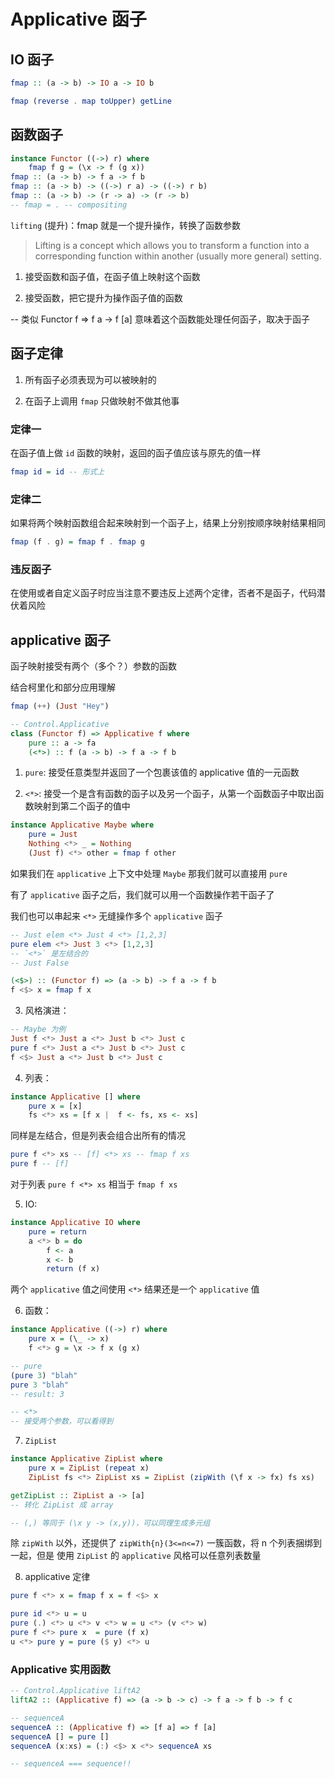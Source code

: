 # Applicative 函子

## IO 函子

``` haskell
fmap :: (a -> b) -> IO a -> IO b

fmap (reverse . map toUpper) getLine
```

## 函数函子

``` haskell
instance Functor ((->) r) where
    fmap f g = (\x -> f (g x))
fmap :: (a -> b) -> f a -> f b
fmap :: (a -> b) -> ((->) r a) -> ((->) r b)
fmap :: (a -> b) -> (r -> a) -> (r -> b)
-- fmap = . -- compositing
```

`lifting` (提升)：fmap 就是一个提升操作，转换了函数参数

> Lifting is a concept which allows you to transform a function into a corresponding function within another (usually more general) setting.

1. 接受函数和函子值，在函子值上映射这个函数

2. 接受函数，把它提升为操作函子值的函数

-- 类似 Functor f => f a -> f [a] 意味着这个函数能处理任何函子，取决于函子

## 函子定律

1. 所有函子必须表现为可以被映射的

2. 在函子上调用 `fmap` 只做映射不做其他事


### 定律一

在函子值上做 `id` 函数的映射，返回的函子值应该与原先的值一样

``` haskell
fmap id = id -- 形式上
```

### 定律二

如果将两个映射函数组合起来映射到一个函子上，结果上分别按顺序映射结果相同

``` haskell
fmap (f . g) = fmap f . fmap g
```

### 违反函子

在使用或者自定义函子时应当注意不要违反上述两个定律，否者不是函子，代码潜伏着风险

## applicative 函子

函子映射接受有两个（多个？）参数的函数

结合柯里化和部分应用理解

``` haskell
fmap (++) (Just "Hey")

-- Control.Applicative
class (Functor f) => Applicative f where
    pure :: a -> fa
    (<*>) :: f (a -> b) -> f a -> f b
```

1. `pure`: 接受任意类型并返回了一个包裹该值的 applicative 值的一元函数

2. `<*>`: 接受一个是含有函数的函子以及另一个函子，从第一个函数函子中取出函数映射到第二个函子的值中

``` haskell
instance Applicative Maybe where
    pure = Just
    Nothing <*> _ = Nothing
    (Just f) <*> other = fmap f other
```

如果我们在 `applicative`  上下文中处理 `Maybe` 那我们就可以直接用 `pure`

有了 `applicative` 函子之后，我们就可以用一个函数操作若干函子了

我们也可以串起来 `<*>` 无缝操作多个 `applicative` 函子

``` haskell
-- Just elem <*> Just 4 <*> [1,2,3]
pure elem <*> Just 3 <*> [1,2,3]
-- `<*>` 是左结合的
-- Just False

(<$>) :: (Functor f) => (a -> b) -> f a -> f b
f <$> x = fmap f x
```

3. 风格演进：

``` haskell
-- Maybe 为例
Just f <*> Just a <*> Just b <*> Just c
pure f <*> Just a <*> Just b <*> Just c
f <$> Just a <*> Just b <*> Just c
```

4. 列表：

``` haskell
instance Applicative [] where
    pure x = [x]
    fs <*> xs = [f x |  f <- fs, xs <- xs]
```

同样是左结合，但是列表会组合出所有的情况

``` haskell
pure f <*> xs -- [f] <*> xs -- fmap f xs
pure f -- [f]
```

对于列表 `pure f <*> xs` 相当于 `fmap f xs`

5. IO:

``` haskell
instance Applicative IO where
    pure = return
    a <*> b = do
        f <- a
        x <- b
        return (f x)
```

两个 `applicative` 值之间使用 `<*>` 结果还是一个 `applicative` 值

6. 函数：

``` haskell
instance Applicative ((->) r) where
    pure x = (\_ -> x)
    f <*> g = \x -> f x (g x)

-- pure
(pure 3) "blah"
pure 3 "blah"
-- result: 3

-- <*> 
-- 接受两个参数，可以看得到
```

7. `ZipList`

``` haskell
instance Applicative ZipList where
    pure x = ZipList (repeat x)
    ZipList fs <*> ZipList xs = ZipList (zipWith (\f x -> fx) fs xs)

getZipList :: ZipList a -> [a]
-- 转化 ZipList 成 array

-- (,) 等同于 (\x y -> (x,y))，可以同理生成多元组
```

除 `zipWith` 以外，还提供了 `zipWith{n}(3<=n<=7)` 一簇函数，将 n 个列表捆绑到一起，但是 使用 `ZipList` 的 `applicative` 风格可以任意列表数量

8. applicative 定律

``` haskell
pure f <*> x = fmap f x = f <$> x

pure id <*> u = u
pure (.) <*> u <*> v <*> w = u <*> (v <*> w)
pure f <*> pure x  = pure (f x)
u <*> pure y = pure ($ y) <*> u
```

### Applicative 实用函数
``` haskell
-- Control.Applicative liftA2
liftA2 :: (Applicative f) => (a -> b -> c) -> f a -> f b -> f c

-- sequenceA
sequenceA :: (Applicative f) => [f a] => f [a]
sequenceA [] = pure []
sequenceA (x:xs) = (:) <$> x <*> sequenceA xs

-- sequenceA === sequence!!
```



